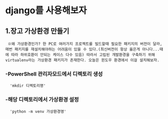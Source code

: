 # django를 사용해보자

## 1.장고 가상환경 만들기
     ※왜 가상환경인가? 한 PC로 여러가지 프로젝트를 빌드할때 필요한 패키지의 버전이 달라, 매번 패키지를 재설치해야하는 어려움이 있을 수 있다.(최신버전이 항상 옳은게 아니다...때에 따라 하위호환이 안되는 케이스 다수 있음) 따라서 고립된 개발환경을 구축하기 위해 virtualenv라는 가상환경 패키지가 존재한다. 오늘은 윈도우 환경에서 이걸 설치해보자.
###   -PowerShell 관리자모드에서 디렉토리 생성
      'mkdir 디렉토리명'
###   -해당 디렉토리에서 가상환경 설정
      'python -m venv 가상환경명'


